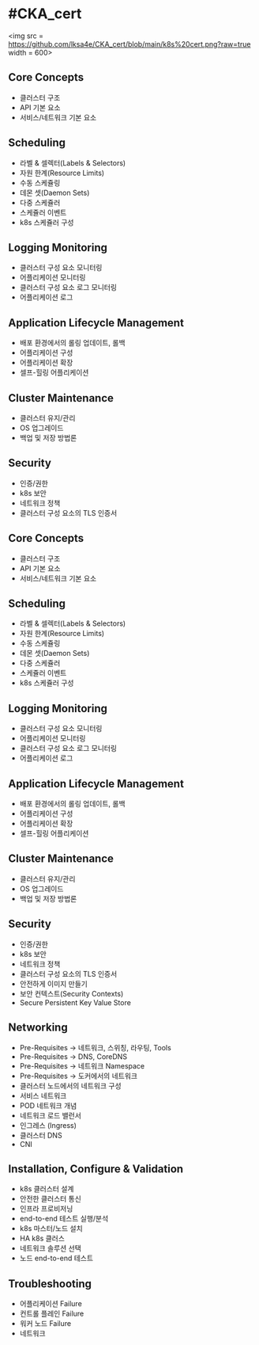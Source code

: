 #CKA_cert
==========
<img src = https://github.com/lksa4e/CKA_cert/blob/main/k8s%20cert.png?raw=true width = 600>
## Core Concepts
  - 클러스터 구조
  - API 기본 요소
  - 서비스/네트워크 기본 요소

## Scheduling
  - 라벨 & 셀렉터(Labels & Selectors)
  - 자원 한계(Resource Limits)
  - 수동 스케쥴링
  - 데몬 셋(Daemon Sets)
  - 다중 스케쥴러
  - 스케쥴러 이벤트
  - k8s 스케쥴러 구성

## Logging Monitoring
  - 클러스터 구성 요소 모니터링
  - 어플리케이션 모니터링
  - 클러스터 구성 요소 로그 모니터링
  - 어플리케이션 로그

## Application Lifecycle Management
  - 배포 환경에서의 롤링 업데이트, 롤백
  - 어플리케이션 구성
  - 어플리케이션 확장
  - 셀프-힐링 어플리케이션

## Cluster Maintenance
  - 클러스터 유지/관리
  - OS 업그레이드
  - 백업 및 저장 방법론

## Security
  - 인증/권한
  - k8s 보안
  - 네트워크 정책
  - 클러스터 구성 요소의 TLS 인증서

## Core Concepts
  - 클러스터 구조
  - API 기본 요소
  - 서비스/네트워크 기본 요소

## Scheduling
  - 라벨 & 셀렉터(Labels & Selectors)
  - 자원 한계(Resource Limits)
  - 수동 스케쥴링
  - 데몬 셋(Daemon Sets)
  - 다중 스케쥴러
  - 스케쥴러 이벤트
  - k8s 스케쥴러 구성

## Logging Monitoring
  - 클러스터 구성 요소 모니터링
  - 어플리케이션 모니터링
  - 클러스터 구성 요소 로그 모니터링
  - 어플리케이션 로그

## Application Lifecycle Management
  - 배포 환경에서의 롤링 업데이트, 롤백
  - 어플리케이션 구성
  - 어플리케이션 확장
  - 셀프-힐링 어플리케이션

## Cluster Maintenance
  - 클러스터 유지/관리
  - OS 업그레이드
  - 백업 및 저장 방법론

## Security
  - 인증/권한
  - k8s 보안
  - 네트워크 정책
  - 클러스터 구성 요소의 TLS 인증서
  - 안전하게 이미지 만들기
  - 보안 컨텍스트(Security Contexts)
  - Secure Persistent Key Value Store

## Networking
  - Pre-Requisites -> 네트워크, 스위칭, 라우팅, Tools
  - Pre-Requisites -> DNS, CoreDNS
  - Pre-Requisites -> 네트워크 Namespace
  - Pre-Requisites -> 도커에서의 네트워크
  - 클러스터 노드에서의 네트워크 구성
  - 서비스 네트워크
  - POD 네트워크 개념
  - 네트워크 로드 밸런서
  - 인그레스 (Ingress)
  - 클러스터 DNS
  - CNI

## Installation, Configure & Validation
  - k8s 클러스터 설계
  - 안전한 클러스터 통신
  - 인프라 프로비저닝
  - end-to-end 테스트 실행/분석
  - k8s 마스터/노드 설치
  - HA k8s 클러스
  - 네트워크 솔루션 선택
  - 노드 end-to-end 테스트

## Troubleshooting
  - 어플리케이션 Failure
  - 컨트롤 플레인 Failure
  - 워커 노드 Failure
  - 네트워크
